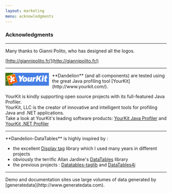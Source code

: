 ```yaml
---
layout: marketing
menu: acknowledgments
---
```


### Acknowledgments
<hr />
Many thanks to Gianni Polito, who has designed all the logos. 

[http://giannipolito.fr/](http://giannipolito.fr/)

<hr />
<img src="/assets/images/yourkit2.png" style="float:left; margin-right: 10px; margin-bottom:10px;" />
**Dandelion** (and all components) are tested using the great Java profiling tool [YourKit](http://www.yourkit.com/).

YourKit is kindly supporting open source projects with its full-featured Java Profiler.<br/>
YourKit, LLC is the creator of innovative and intelligent tools for profiling Java and .NET applications. <br/>
Take a look at YourKit\'s leading software products: [YourKit Java Profiler](http://www.yourkit.com/java/profiler/index.jsp) and [YourKit .NET Profiler](http://www.yourkit.com/.net/profiler/index.jsp)

<hr />
**Dandelion-DataTables** is highly inspired by :

 * the excellent [Display tag](http://www.displaytag.org) library which I used many years in different projects
 * obviously the terrific Allan Jardine\'s [DataTables](http://datatables.net) library
 * the previous projects : [Datatables-taglib](http://tduchateau.github.com/DataTables-taglib/) and [DataTables4j](http://datatables4j.github.com/docs/)

 <hr />
Demo and documentation sites use large volumes of data generated by [generatedata](http://www.generatedata.com).

